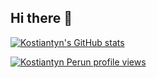 ## Hi there 👋

[![Kostiantyn's GitHub stats](https://github-readme-stats.vercel.app/api?username=kosperun)](https://github.com/anuraghazra/github-readme-stats)

[![Kostiantyn Perun profile views](https://u8views.com/api/v1/github/profiles/68146217/views/day-week-month-total-count.svg)](https://u8views.com/github/kosperun)
<!--
**kosperun/kosperun** is a ✨ _special_ ✨ repository because its `README.md` (this file) appears on your GitHub profile.

Here are some ideas to get you started:

- 🔭 I’m currently working on ...
- 🌱 I’m currently learning ...
- 👯 I’m looking to collaborate on ...
- 🤔 I’m looking for help with ...
- 💬 Ask me about ...
- 📫 How to reach me: ...
- 😄 Pronouns: ...
- ⚡ Fun fact: ...
-->

